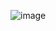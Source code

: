 ![image](https://github.com/freeload101/SCRIPTS/assets/4307863/815c56a2-b1b0-4335-97c2-cf9beea52c44)
